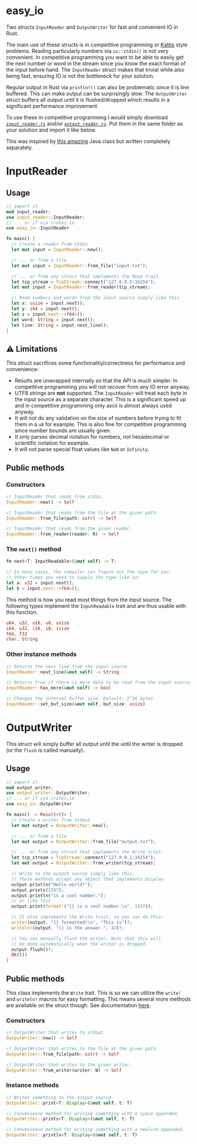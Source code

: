 # easy_io
Two structs `InputReader` and `OutputWriter` for fast and convenient IO in Rust.

The main use of these structs is in competitive programming or [Kattis](https://open.kattis.com/) style problems. Reading particularly numbers via `io::stdin()` is not very convenient. In competitive programming you want to be able to easily get the next number or word in the stream since you know the exact format of the input before hand. The `InputReader` struct makes that trivial while also being fast, ensuring IO is not the bottleneck for your solution.

Regular output in Rust via `println!()` can also be problematic since it is line buffered. This can make output can be surprisingly slow. The `OutputWriter` struct buffers all output until it is flushed/dropped which results in a significant performance improvement.

To use these in competitive programming I would simply download [`input_reader.rs`](https://github.com/AxlLind/easy_io/blob/master/src/input_reader.rs) and/or [`output_reader.rs`](https://github.com/AxlLind/easy_io/blob/master/src/output_writer.rs). Put them in the same folder as your solution and import it like below.

This was inspired by [this amazing](https://github.com/williamfiset/FastJavaIO) Java class but written completely separately.

# InputReader
## Usage
```Rust
// import it
mod input_reader;
use input_reader::InputReader;
// ... or if via crates.io
use easy_io::InputReader

fn main() {
  // Create a reader from stdin
  let mut input = InputReader::new();

  // ... or from a file
  let mut input = InputReader::from_file("input.txt");

  // ... or from any struct that implements the Read trait.
  let tcp_stream = TcpStream::connect("127.0.0.1:34254");
  let mut input = InputReader::from_reader(tcp_stream);

  // Read numbers and words from the input source simply like this.
  let x: usize = input.next();
  let y: i64 = input.next();
  let z = input.next::<f64>();
  let word: String = input.next();
  let line: String = input.next_line();
}
```

## :warning: Limitations
This struct sacrifices some functionality/correctness for performance and convenience:
- Results are unwrapped internally so that the API is much simpler. In competitive programming you will not recover from any IO error anyway.
- UTF8 strings are **not** supported. The `InputReader` will treat each byte in the input source as a separate character. This is a significant speed up and in competitive programming only ascii is almost always used anyway.
- It will not do any validation on the size of numbers before trying to fit them in a `u8` for example. This is also fine for competitive programming since number bounds are usually given.
- It only parses decimal notation for numbers, not hexadecimal or scientific notation for example.
- It will not parse special float values like `NaN` or `Infinity`.

## Public methods
### Constructors
```Rust
// InputReader that reads from stdin.
InputReader::new() -> Self

// InputReader that reads from the file at the given path.
InputReader::from_file(path: &str) -> Self

// InputReader that reads from the given reader.
InputReader::from_reader(reader: R) -> Self
```

### The `next()` method
```Rust
fn next<T: InputReadable>(&mut self) -> T;

// In many cases, the compiler can figure out the type for you.
// Other times you need to supply the type like so:
let a: u32 = input.next();
let b = input.next::<f64>();
```

This method is how you read most things from the input source. The following types implement the `InputReadable` trait and are thus usable with this function.

```Rust
u64, u32, u16, u8, usize
i64, u32, i16, i8, isize
f64, f32
char, String
```

### Other instance methods
```Rust
// Returns the next line from the input source.
InputReader::next_line(&mut self) -> String

// Returns true if there is more data to be read from the input source.
InputReader::has_more(&mut self) -> bool

// Changes the internal buffer size. Default: 2^16 bytes
InputReader::set_buf_size(&mut self, buf_size: usize)
```

# OutputWriter
This struct will simply buffer all output until the until the writer is dropped (or the `flush` is called manually).

## Usage
```Rust
// import it
mod output_writer;
use output_writer::OutputWriter;
// ... or if via crates.io
use easy_io::OutputWriter

fn main() -> Result<()> {
  // Create a writer from stdout
  let mut output = OutputWriter::new();

  // ... or from a file
  let mut output = OutputWriter::from_file("output.txt");

  // ... or from any struct that implements the Write trait.
  let tcp_stream = TcpStream::connect("127.0.0.1:34254");
  let mut output = OutputWriter::from_writer(tcp_stream);

  // Write to the output source simply like this.
  // These methods accept any object that implements Display.
  output.println("Hello world!");
  output.prints(1337);
  output.println("is a cool number.");
  // or like this
  output.print(format!("{} is a cool number.\n", 1337));

  // It also implements the Write trait, so you can do this:
  write!(output, "{} formatted!\n", "This is")?;
  writeln!(output, "{} is the answer.", 42)?;

  // You can manually flush the writer. Note that this will
  // be done automatically when the writer is dropped.
  output.flush()?;
  Ok(())
}
```

## Public methods
This class implements the `Write` trait. This is so we can utilize the `write!` and `writeln!` macros for easy formatting. This means several more methods are available on the struct though. See documentation [here](https://doc.rust-lang.org/std/io/trait.Write.html).

### Constructors
```Rust
// OutputWriter that writes to stdout.
OutputWriter::new() -> Self

// OutputWriter that writes to the file at the given path.
OutputWriter::from_file(path: &str) -> Self

// OutputWriter that writes to the given writer.
OutputWriter::from_writer(writer: W) -> Self
```

### Instance methods
```Rust
// Writes something to the output source.
OutputWriter::print<T: Display>(&mut self, t: T)

// Convenience method for writing something with a space appended.
OutputWriter::prints<T: Display>(&mut self, t: T)

// Convenience method for writing something with a newline appended.
OutputWriter::println<T: Display>(&mut self, t: T)
```
